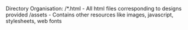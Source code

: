 Directory Organisation:
/*.html - All html files corresponding to designs provided
/assets - Contains other resources like images, javascript, stylesheets, web fonts

